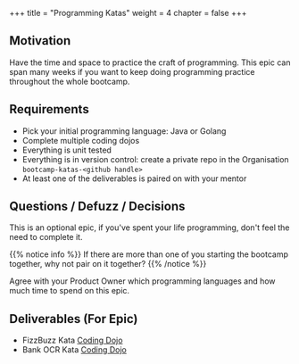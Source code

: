 +++
title = "Programming Katas"
weight = 4
chapter = false
+++
## Motivation

Have the time and space to practice the craft of programming.
This epic can span many weeks if you want to keep doing programming practice throughout the whole bootcamp.

## Requirements

* Pick your initial programming language: Java or Golang
* Complete multiple coding dojos
* Everything is unit tested
* Everything is in version control: create a private repo in the Organisation `bootcamp-katas-<github handle>` 
* At least one of the deliverables is paired on with your mentor 

## Questions / Defuzz / Decisions
This is an optional epic, if you've spent your life programming, don't feel the need to complete it.

{{% notice info %}}
If there are more than one of you starting the bootcamp together, why not pair on it together?
{{% /notice %}}

Agree with your Product Owner which programming languages and how much time to spend on this epic.

## Deliverables (For Epic)

* FizzBuzz Kata [Coding Dojo](https://codingdojo.org/kata/FizzBuzz/)
* Bank OCR Kata [Coding Dojo](https://codingdojo.org/kata/BankOCR/)

